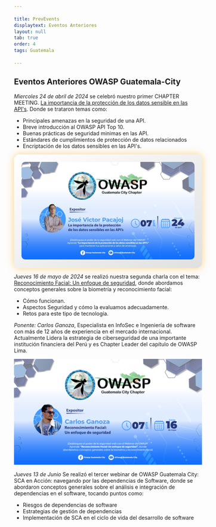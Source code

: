 ```yaml
---

title: PrevEvents
displaytext: Eventos Anteriores
layout: null
tab: true
order: 4
tags: Guatemala

---
```


## Eventos Anteriores OWASP Guatemala-City

*Miercoles 24 de abril de 2024* se celebró nuestro primer CHAPTER MEETING. [La importancia de la protección de los datos sensible en las API's](https://www.youtube.com/watch?v=qOrb8wLTzsM&t=48s). Donde se trataron temas como:
- Principales amenazas en la seguridad de una API.
- Breve introducción al OWASP API Top 10.
- Buenas prácticas de seguridad minimas en las API.
- Estándares de cumplimientos de protección de datos relacionados
- Encriptación de los datos sensibles en las API's.

<div align="center" style="padding: 20px; border-radius: 15px; background: linear-gradient(to bottom right, #fff, #e0e0e0); box-shadow: 0 0 20px rgba(255, 165, 0, 0.5);">
    <img src="assets/images/owasp1.jpg" style="border-radius: 10px;">
</div>



*Jueves 16 de mayo de 2024* se realizó nuestra segunda charla con el tema: [Reconocimiento Facial: Un enfoque de seguridad](https://www.youtube.com/watch?v=XsV0sGT4iXY), donde abordamos conceptos generales sobre la biometría y reconocimiento facial:
- Cómo funcionan.
- Aspectos Seguridad y cómo la evaluamos adecuadamente.
- Retos para este tipo de tecnología.

 *Ponente: Carlos Ganoza*, Especialista en InfoSec e Ingeniería de software con más de 12 años de experiencia en el mercado internacional. Actualmente Lidera la estrategia de ciberseguridad de una importante institución financiera del Perú y es Chapter Leader del capítulo de OWASP Lima. 


<div align="center"><img src="assets/images/owasp2.jpg"></div>



*Jueves 13 de Junio* Se realizó el tercer webinar de OWASP Guatemala City: SCA en Acción: navegando por las dependencias de Software, donde se abordaron conceptos generales sobre el análisis e integración de dependencias en el software, tocando puntos como:

- Riesgos de dependencias de software
- Estrategias de gestión de dependencias
- Implementación de SCA en el ciclo de vida del desarrollo de software
